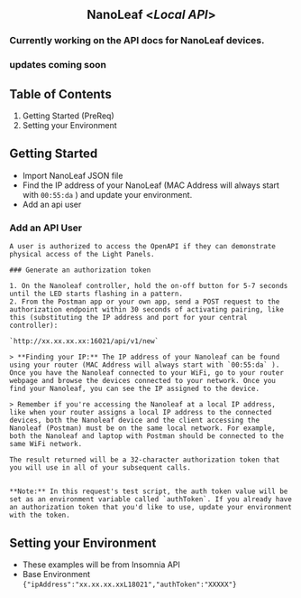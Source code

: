 <h2 align="Center">  NanoLeaf <<i>Local API</i>>  </h2>

### Currently working on the API docs for NanoLeaf devices.
<h3> updates coming soon </h3>

## Table of Contents 
 1. Getting Started (PreReq) 
 2. Setting your Environment 

## Getting Started
 - Import NanoLeaf JSON file 
 - Find the IP address of your NanoLeaf (MAC Address will always start with ```00:55:da``` ) and update your environment.
 - Add an api user

 ### Add an API User
    A user is authorized to access the OpenAPI if they can demonstrate physical access of the Light Panels. 

    ### Generate an authorization token

    1. On the Nanoleaf controller, hold the on-off button for 5-7 seconds until the LED starts flashing in a pattern.
    2. From the Postman app or your own app, send a POST request to the authorization endpoint within 30 seconds of activating pairing, like this (substituting the IP address and port for your central controller):

    `http://xx.xx.xx.xx:16021/api/v1/new`

    > **Finding your IP:** The IP address of your Nanoleaf can be found using your router (MAC Address will always start with `00:55:da` ). Once you have the Nanoleaf connected to your WiFi, go to your router webpage and browse the devices connected to your network. Once you find your Nanoleaf, you can see the IP assigned to the device. 

    > Remember if you're accessing the Nanoleaf at a local IP address, like when your router assigns a local IP address to the connected devices, both the Nanoleaf device and the client accessing the Nanoleaf (Postman) must be on the same local network. For example, both the Nanoleaf and laptop with Postman should be connected to the same WiFi network.

    The result returned will be a 32-character authorization token that you will use in all of your subsequent calls.


    **Note:** In this request's test script, the auth token value will be set as an environment variable called `authToken`. If you already have an authorization token that you'd like to use, update your environment with the token.

     

## Setting your Environment 
 - These examples will be from Insomnia API
 - Base Environment ```{"ipAddress":"xx.xx.xx.xxL18021","authToken":"XXXXX"} ```
